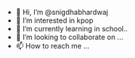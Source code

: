 - 👋 Hi, I’m @snigdhabhardwaj
- 👀 I’m interested in kpop
- 🌱 I’m currently learning in school..
- 💞️ I’m looking to collaborate on ...
- 📫 How to reach me ...

<!---
snigdhabhardwaj/snigdhabhardwaj is a ✨ special ✨ repository because its `README.md` (this file) appears on your GitHub profile.
You can click the Preview link to take a look at your changes.
--->

